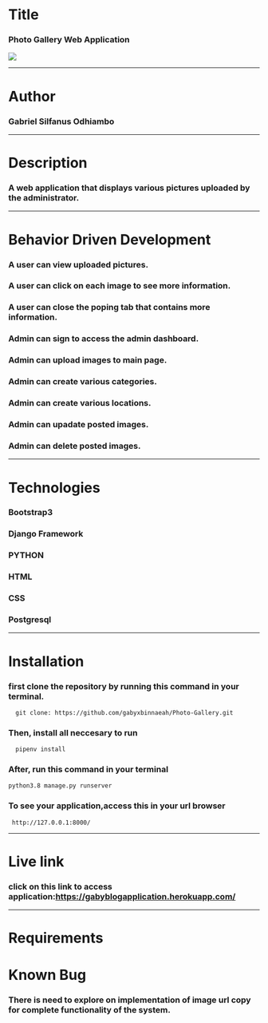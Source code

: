 # Title 
### Photo Gallery Web Application
![](http://media/images/home.png)
___

# Author 

### Gabriel Silfanus Odhiambo
___ 

# Description 
### A web application that displays various pictures uploaded by the administrator. 
___ 

# Behavior Driven Development

### A user can view uploaded pictures.
### A user can click on each image to see more information.
### A user can  close the poping tab that contains more information.
### Admin can sign to access the admin dashboard.

### Admin can upload images to main page.
### Admin can create various categories.
### Admin can create various locations.
### Admin can upadate posted images.
### Admin can delete posted images.

___

# Technologies

### Bootstrap3
### Django Framework
### PYTHON
### HTML 
### CSS
### Postgresql 
 
___

# Installation
### first clone the repository by running this command in your terminal.
      
      git clone: https://github.com/gabyxbinnaeah/Photo-Gallery.git

### Then, install all neccesary to run 
      pipenv install
   
### After, run this command in your terminal

    python3.8 manage.py runserver 


### To see your application,access this in your url browser

     http://127.0.0.1:8000/
___

# Live link

### click on this link to access application:https://gabyblogapplication.herokuapp.com/

___


# Requirements


# Known Bug 
### There is need to explore on implementation of image url copy  for complete functionality of the system.
